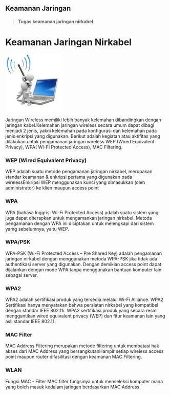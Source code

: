 ## Keamanan Jaringan
> #### Tugas keamanan jaringan nirkabel
# Keamanan Jaringan Nirkabel

![Image](s.jpg)

Jaringan Wireless memiliki lebih banyak kelemahan dibandingkan dengan jaringan kabel.Kelemahan jaringan wireless secara umum dapat dibagi menjadi 2 jenis, yakni kelemahan pada konfigurasi dan kelemahan pada jenis enkripsi yang digunakan. Berikut adalah kegiatan atau aktifitas yang dilakukan untuk pengamanan jaringan wireless WEP (Wired Equivalent Privacy), WPA( WI-FI Protected Access), MAC Filtering.

### WEP (Wired Equivalent Privacy)
WEP adalah suatu metode pengamanan jaringan nirkabel, merupakan standar keamanan & enkripsi pertama yang digunakan pada wirelessEnkripsi WEP menggunakan kunci yang dimasukkan (oleh administrator) ke klien maupun access point

### WPA
WPA (bahasa Inggris: Wi-Fi Protected Access) adalah suatu sistem yang juga dapat diterapkan untuk mengamankan jaringan nirkabel. Metoda pengamanan dengan WPA ini diciptakan untuk melengkapi dari sistem yamg sebelumnya, yaitu WEP.

### WPA/PSK
WPA-PSK (Wi-Fi Protected Access – Pre Shared Key) adalah pengamanan jaringan nirkabel dengan menggunakan metoda WPA-PSK jika tidak ada authentikasi server yang digunakan. Dengan demikian access point dapat dijalankan dengan mode WPA tanpa menggunakan bantuan komputer lain sebagai server.

### WPA2
WPA2 adalah sertifikasi produk yang tersedia melalui Wi-Fi Alliance. WPA2 Sertifikasi hanya menyatakan bahwa peralatan nirkabel yang kompatibel dengan standar IEEE 802.11i. WPA2 sertifikasi produk yang secara resmi menggantikan wired equivalent privacy (WEP) dan fitur keamanan lain yang asli standar IEEE 802.11. 

### MAC Filter
MAC Address Filtering merupakan metode filtering untuk membatasi hak akses dari MAC Address yang bersangkutanHampir setiap wireless access point maupun router difasilitasi dengan keamanan MAC Filtering.

### WLAN
Fungsi MAC - Filter MAC filter fungsinya untuk menseleksi komputer mana yang boleh masuk kedalam jaringan berdasarkan MAC Address.





